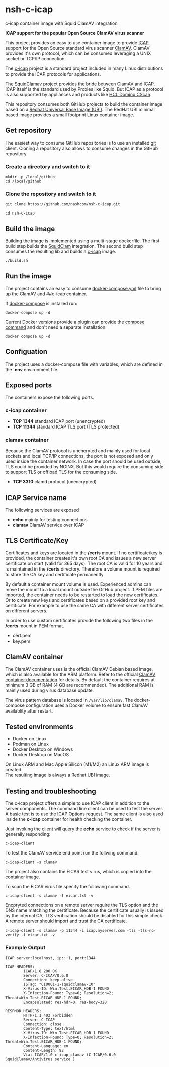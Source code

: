 # nsh-c-icap
c-icap container image with Squid ClamAV integration

**ICAP support for the popular Open Source ClamAV virus scanner**


This project provides an easy to use container image to provide [ICAP](https://datatracker.ietf.org/doc/html/rfc3507) support for the Open Source standard virus scanner [ClamAV](https://www.clamav.net/).
ClamAV provides it's own protocol, which can be consumed leveraging a UNIX socket or TCP/IP connection.

The [c-icap](https://github.com/c-icap/c-icap-server) project is a standard project included in many Linux distributions to provide the ICAP protocols for applications.


The [SquidClamav](https://squidclamav.darold.net/) project provides the bride between ClamAV and ICAP.
ICAP itself is the standard used by Proxies like Squid. But ICAP as a protocol is also supported by appliances and products like [HCL Domino CScan](https://help.hcltechsw.com/domino/14.0.0/admin/conf_scanningattachmentsforviruses.html).

This repository consumes both GitHub projects to build the container image based on a [Redhat Universal Base Image (UBI)](https://www.redhat.com/en/blog/introducing-red-hat-universal-base-image).
The RedHat UBI minimal based image provides a small footprint Linux container image.



## Get repository

The easiest way to consume GitHub repositories is to use an installed [git](https://git-scm.com/) client.
Cloning a repository also allows to consume changes in the GitHub repository.


### Create a directory and switch to it

```
mkdir -p /local/github
cd /local/github
```

### Clone the repository and switch to it

```
git clone https://github.com/nashcom/nsh-c-icap.git

cd nsh-c-icap
```

## Build the image

Building the image is implemented using a multi-stage dockerfile.
The first build step builds the [SquidClam](https://squidclamav.darold.net/) integration.
The second build step consumes the resulting lib and builds a [c-icap](c-icap.sourceforge.net) image.


```
./build.sh
```

## Run the image

The project contains an easy to consume [docker-compose.yml](https://docs.docker.com/compose/compose-file/) file to bring up the ClamAV and ##c-icap container.

If [docker-compose](https://docs.docker.com/compose/) is installed run:

```
docker-compose up -d
```

Current Docker versions provide a plugin can provide the [compose command](https://docs.docker.com/compose/reference/) and don't need a separate installation:


```
docker compose up -d
```


## Configuation

The project uses a docker-compose file with variables, which are defined in the **.env** environment file.


## Exposed ports

The containers expose the following ports.

### c-icap container

- **TCP 1344** standard ICAP port (unencrypted)
- **TCP 11344** standard ICAP TLS port (TLS protected)

### clamav container

Because the ClamAV protocol is unencryted and mainly used for local sockets and local TCP/IP connections, the port is not exposed and only used inside the container network.
In case the port should be used outside, TLS could be provided by NGINX. But this would require the consuming side to support TLS or offload TLS for the consuming side.

- **TCP 3310** clamd protocol (unencrypted)


## ICAP Service name

The following services are exposed

- **echo** mainly for testing connections
- **clamav** ClamAV service over ICAP


## TLS Certificate/Key

Certificates and keys are located in the **/certs** mount.
If no certificate/key is provided, the container creates it's own root CA and issues a new server certificate on start (valid for 365 days).
The root CA is valid for 10 years and is maintained in the **/certs** directory.
Therefore a volume mount is required to store the CA key and certificate permanently.


By default a container mount volume is used. Experienced admins can move the mount to a local mount outside the GitHub project.
If PEM files are imported, the container needs to be restarted to load the new certificates.
Or to create new keys and certificates based on a provided root key and certificate.
For example to use the same CA with different server certificates on different servers.


In order to use custom certificates provide the following two files in the **/certs** mount in PEM format.

- cert.pem
- key.pem


## ClamAV container

The ClamAV container uses is the official ClamAV Debian based image, which is also available for the ARM platform.
Refer to the official [ClamAV container documentation](https://docs.clamav.net/manual/Installing/Docker.html) for details.
By default the container requires at minimum 3 GB of RAM (4 GB are recommended). The additional RAM is mainly used during virus database update.

The virus pattern database is located in `/var/lib/clamav`. The docker-compose configuration uses a Docker volume to ensure fast ClamAV availablity after restart.



## Tested environments

- Docker on Linux
- Podman on Linux
- Docker Desktop on Windows
- Docker Desktop on MacOS

On Linux ARM and Mac Apple Silicon (M1/M2) an Linux ARM image is created.  
The resulting image is always a Redhat UBI image.



## Testing and troubleshooting

The c-icap project offers a simple to use ICAP client in addition to the server components.
The command line client can be used to test the server. A basic test is to use the ICAP Options request.
The same client is also used inside the **c-icap** container for health checking the container.

Just invoking the client will query the **echo** service to check if the server is generally responding:


```
c-icap-client
```

To test the ClamAV service end point run the follwing command.


```
c-icap-client -s clamav
```

The project also contains the EICAR test virus, which is copied into the container image.


To scan the EICAR virus file specify the following command.


```
c-icap-client -s clamav -f eicar.txt -v
```

Encpryted connections on a remote server require the TLS option and the DNS name matching the certificate.
Because the certificate usually is issued by the internal CA, TLS verification should be disabled for this simple check.
A remote server should import and trust the CA certificate.


```
c-icap-client -s clamav -p 11344 -i icap.myserver.com -tls -tls-no-verify -f eicar.txt -v
```


### Example Output


```
ICAP server:localhost, ip:::1, port:1344

ICAP HEADERS:
        ICAP/1.0 200 OK
        Server: C-ICAP/0.6.0
        Connection: keep-alive
        ISTag: "CI0001-1-squidclamav-10"
        X-Virus-ID: Win.Test.EICAR_HDB-1 FOUND
        X-Infection-Found: Type=0; Resolution=2; Threat=Win.Test.EICAR_HDB-1 FOUND;
        Encapsulated: res-hdr=0, res-body=320

RESPMOD HEADERS:
        HTTP/1.1 403 Forbidden
        Server: C-ICAP
        Connection: close
        Content-Type: text/html
        X-Virus-ID: Win.Test.EICAR_HDB-1 FOUND
        X-Infection-Found: Type=0; Resolution=2; Threat=Win.Test.EICAR_HDB-1 FOUND;
        Content-Language: en
        Content-Length: 92
        Via: ICAP/1.0 c-icap_clamav (C-ICAP/0.6.0 SquidClamav/Antivirus service )
```
